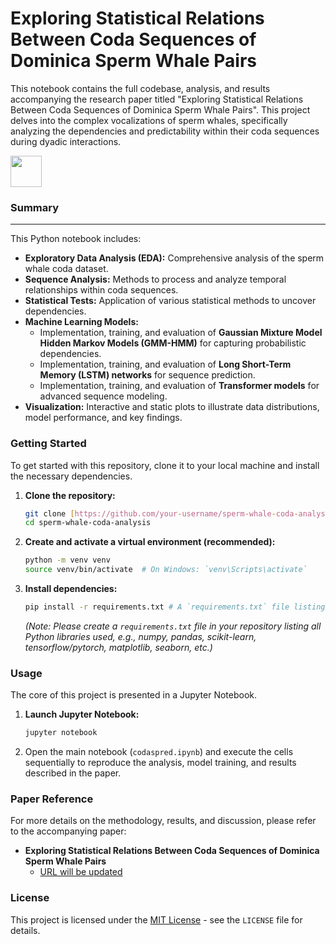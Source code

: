 # Exploring Statistical Relations Between Coda Sequences of Dominica Sperm Whale Pairs

This notebook contains the full codebase, analysis, and results accompanying the research paper titled "Exploring Statistical Relations Between Coda Sequences of Dominica Sperm Whale Pairs". This project delves into the complex vocalizations of sperm whales, specifically analyzing the dependencies and predictability within their coda sequences during dyadic interactions.

<img src="https://img.icons8.com/bubbles/50/000000/information.png" style="height:50px;display:inline">

### Summary

---

This Python notebook includes:

* **Exploratory Data Analysis (EDA):** Comprehensive analysis of the sperm whale coda dataset.
* **Sequence Analysis:** Methods to process and analyze temporal relationships within coda sequences.
* **Statistical Tests:** Application of various statistical methods to uncover dependencies.
* **Machine Learning Models:**
    * Implementation, training, and evaluation of **Gaussian Mixture Model Hidden Markov Models (GMM-HMM)** for capturing probabilistic dependencies.
    * Implementation, training, and evaluation of **Long Short-Term Memory (LSTM) networks** for sequence prediction.
    * Implementation, training, and evaluation of **Transformer models** for advanced sequence modeling.
* **Visualization:** Interactive and static plots to illustrate data distributions, model performance, and key findings.

### Getting Started

To get started with this repository, clone it to your local machine and install the necessary dependencies.

1.  **Clone the repository:**
    ```bash
    git clone [https://github.com/your-username/sperm-whale-coda-analysis.git](https://github.com/your-username/sperm-whale-coda-analysis.git)
    cd sperm-whale-coda-analysis
    ```
2.  **Create and activate a virtual environment (recommended):**
    ```bash
    python -m venv venv
    source venv/bin/activate  # On Windows: `venv\Scripts\activate`
    ```
3.  **Install dependencies:**
    ```bash
    pip install -r requirements.txt # A `requirements.txt` file listing all dependencies will be needed.
    ```
    *(Note: Please create a `requirements.txt` file in your repository listing all Python libraries used, e.g., numpy, pandas, scikit-learn, tensorflow/pytorch, matplotlib, seaborn, etc.)*

### Usage

The core of this project is presented in a Jupyter Notebook.

1.  **Launch Jupyter Notebook:**
    ```bash
    jupyter notebook
    ```
2.  Open the main notebook (`codaspred.ipynb`) and execute the cells sequentially to reproduce the analysis, model training, and results described in the paper.

### Paper Reference

For more details on the methodology, results, and discussion, please refer to the accompanying paper:

* **Exploring Statistical Relations Between Coda Sequences of Dominica Sperm Whale Pairs**
    * [URL will be updated]()

### License

This project is licensed under the [MIT License](https://opensource.org/licenses/MIT) - see the `LICENSE` file for details.

